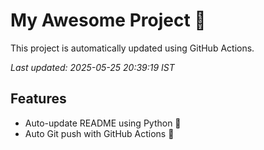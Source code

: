 # My Awesome Project 🚀

This project is automatically updated using GitHub Actions.

_Last updated: 2025-05-25 20:39:19 IST_

## Features
- Auto-update README using Python 🐍
- Auto Git push with GitHub Actions 🤖
